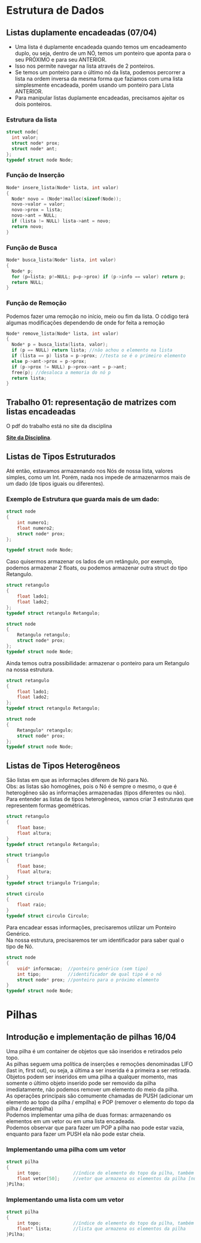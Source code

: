 # Estrutura de Dados

## Listas duplamente encadeadas (07/04)
- Uma lista é duplamente encadeada quando temos um encadeamento duplo, ou seja, dentro de um NÓ, temos um ponteiro que aponta para o seu PRÓXIMO e para seu ANTERIOR. </br>
- Isso nos permite navegar na lista através de 2 ponteiros. </br>
- Se temos um ponteiro para o último nó da lista, podemos percorrer a lista na ordem inversa da mesma forma que faziamos com uma lista simplesmente encadeada, porém usando um ponteiro para Lista ANTERIOR. </br>
- Para manipular listas duplamente encadeadas, precisamos ajeitar os dois ponteiros. </br>
### Estrutura da lista
```c
struct node{
  int valor;
  struct node* prox;
  struct node* ant;
};
typedef struct node Node;
```
### Função de Inserção 
```c
Node* insere_lista(Node* lista, int valor)
{
  Node* novo = (Node*)malloc(sizeof(Node));
  novo->valor = valor;
  novo->prox = lista;
  novo->ant = NULL;
  if (lista != NULL) lista->ant = novo;
  return novo;
}
```
### Função de Busca
```c
Node* busca_lista(Node* lista, int valor)
{
  Node* p;
  for (p=lista; p!=NULL; p=p->prox) if (p->info == valor) return p;
  return NULL;
}
```

### Função de Remoção
Podemos fazer uma remoção no início, meio ou fim da lista. O código terá algumas modificações dependendo de onde for feita a remoção </br>
```c
Node* remove_lista(Node* lista, int valor)
{
  Node* p = busca_lista(lista, valor);
  if (p == NULL) return lista; //não achou o elemento na lista 
  if (lista == p) lista = p->prox; //testa se é o primeiro elemento
  else p->ant->prox = p->prox;
  if (p->prox != NULL) p->prox->ant = p->ant;
  free(p); //desaloca a memoria do nó p
  return lista;
}
```
## Trabalho 01: representação de matrizes com listas encadeadas
O pdf do trabalho está no site da disciplina</br>

**[Site da Disciplina](https://sites.google.com/view/edados20251/)**.

## Listas de Tipos Estruturados
Até então, estavamos armazenando nos Nós de nossa lista, valores simples, como um Int. Porém, nada nos impede de armazenarmos mais de um dado (de tipos iguais ou diferentes).</br>
### Exemplo de Estrutura que guarda mais de um dado:
```c
struct node
{
    int numero1;
    float numero2;
    struct node* prox;
};

typedef struct node Node;
```
Caso quisermos armazenar os lados de um retângulo, por exemplo, podemos armazenar 2 floats, ou podemos armazenar outra struct do tipo Retangulo.
```c
struct retangulo
{
    float lado1;
    float lado2;
};
typedef struct retangulo Retangulo;

struct node
{
    Retangulo retangulo;
    struct node* prox;
};
typedef struct node Node;
```
Ainda temos outra possibilidade: armazenar o ponteiro para um Retangulo na nossa estrutura.
```c
struct retangulo
{
    float lado1;
    float lado2;
};
typedef struct retangulo Retangulo;

struct node
{
    Retangulo* retangulo;
    struct node* prox;
};
typedef struct node Node;
```

## Listas de Tipos Heterogêneos
São listas em que as informações diferem de Nó para Nó.</br>
Obs: as listas são homogênes, pois o Nó é sempre o mesmo, o que é heterogêneo são as informações armazenadas (tipos diferentes ou não).</br>
Para entender as listas de tipos heterogêneos, vamos criar 3 estruturas que representem formas geométricas.
```c
struct retangulo
{
    float base;
    float altura;
}
typedef struct retangulo Retangulo;

struct triangulo
{
    float base;
    float altura;
}
typedef struct triangulo Triangulo;

struct circulo
{
    float raio;
}
typedef struct circulo Circulo;

```
Para encadear essas informações, precisaremos utilizar um Ponteiro Genérico.</br>
Na nossa estrutura, precisaremos ter um identificador para saber qual o tipo de Nó.</br>

```c
struct node
{
    void* informacao;  //ponteiro genérico (sem tipo)
    int tipo;          //identificador de qual tipo é o nó
    struct node* prox; //ponteiro para o próximo elemento
}
typedef struct node Node;
```

# Pilhas

## Introdução e implementação de pilhas 16/04
Uma pilha é um container de objetos que são inseridos e retirados pelo topo.</br>
As pilhas seguem uma política de inserções e remoções denominadas LIFO (last in, first out), ou seja, a última a ser inserida é a primeira a ser retirada.</br>
Objetos podem ser inseridos em uma pilha a qualquer momento, mas somente o último objeto inserido pode ser removido da pilha imediatamente, não podemos remover um elemento do meio da pilha.</br>
As operações principais são comumente chamadas de PUSH (adicionar um elemento ao topo da pilha / empilha) e POP (remover o elemento do topo da pilha / desempilha)</br>
Podemos implementar uma pilha de duas formas: armazenando os elementos em um vetor ou em uma lista encadeada.</br>
Podemos observar que para fazer um POP a pilha nao pode estar vazia, enquanto para fazer um PUSH ela não pode estar cheia.</br>

### Implementando uma pilha com um vetor
```c
struct pilha
{
    int topo;            //índice do elemento do topo da pilha, também pode ser usado para saber quantos elementos temos na pilha
    float vetor[50];     //vetor que armazena os elementos da pilha [numero maximo de elementos da pilha]
}Pilha;
```
### Implementando uma lista com um vetor
```c
struct pilha
{
    int topo;            //índice do elemento do topo da pilha, também pode ser usado para saber quantos elementos temos na pilha
    float* lista;        //lista que armazena os elementos da pilha
}Pilha;
```

